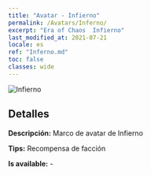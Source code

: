 ```yaml
---
title: "Avatar - Infierno"
permalink: /Avatars/Inferno/
excerpt: "Era of Chaos  Infierno"
last_modified_at: 2021-07-21
locale: es
ref: "Inferno.md"
toc: false
classes: wide
---
```

 ![Infierno](/images/a/avatarFrame_3.png)

## Detalles

 **Descripción:** Marco de avatar de Infierno 

 **Tips:** Recompensa de facción 

 **Is available:**  - 

